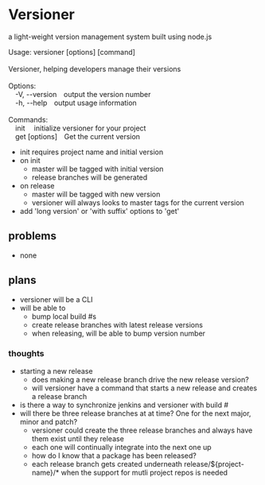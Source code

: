 ﻿# Versioner
a light-weight version management system built using node.js

Usage: versioner [options] [command]<br><br>Versioner, helping developers manage their versions<br><br>Options:<br>&ensp;&ensp;-V, --version&ensp;&ensp;output the version number<br>&ensp;&ensp;-h, --help&ensp;&ensp;output usage information<br><br>Commands:<br>&ensp;&ensp;init <project>&ensp;&ensp;initialize versioner for your project<br>&ensp;&ensp;get [options]&ensp;&ensp;Get the current version

- init requires project name and initial version
- on init
  - master will be tagged with initial version
  - release branches will be generated
- on release
  - master will be tagged with new version
  - versioner will always looks to master tags for the current version
- add 'long version' or 'with suffix' options to 'get'

## problems
- none

## plans
 - versioner will be a CLI
 - will be able to
   - bump local build #s
   - create release branches with latest release versions
   - when releasing, will be able to bump version number

### thoughts
- starting a new release
  - does making a new release branch drive the new release version?
  - will versioner have a command that starts a new release and creates a release branch
- is there a way to synchronize jenkins and versioner with build #
- will there be three release branches at at time? One for the next major, minor and patch?
  - versioner could create the three release branches and always have them exist until they release
  - each one will continually integrate into the next one up
  - how do I know that a package has been released?
  - each release branch gets created underneath release/$\{project-name\}/* when the support for mutli project repos is needed
